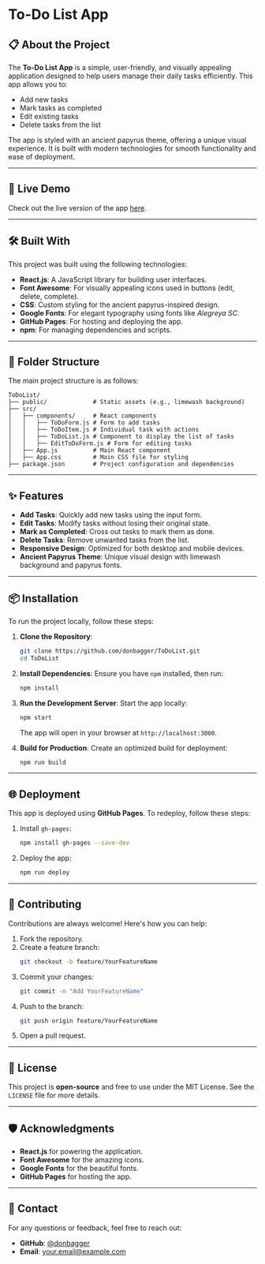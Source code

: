 
# To-Do List App

## 📋 About the Project

The **To-Do List App** is a simple, user-friendly, and visually appealing application designed to help users manage their daily tasks efficiently. This app allows you to:
- Add new tasks
- Mark tasks as completed
- Edit existing tasks
- Delete tasks from the list

The app is styled with an ancient papyrus theme, offering a unique visual experience. It is built with modern technologies for smooth functionality and ease of deployment.

---

## 🚀 Live Demo

Check out the live version of the app [here](https://donbagger.github.io/ToDoList).

---

## 🛠️ Built With

This project was built using the following technologies:

- **React.js**: A JavaScript library for building user interfaces.
- **Font Awesome**: For visually appealing icons used in buttons (edit, delete, complete).
- **CSS**: Custom styling for the ancient papyrus-inspired design.
- **Google Fonts**: For elegant typography using fonts like *Alegreya SC*.
- **GitHub Pages**: For hosting and deploying the app.
- **npm**: For managing dependencies and scripts.

---

## 📂 Folder Structure

The main project structure is as follows:

```
ToDoList/
├── public/             # Static assets (e.g., limewash background)
├── src/
│   ├── components/     # React components
│   │   ├── ToDoForm.js # Form to add tasks
│   │   ├── ToDoItem.js # Individual task with actions
│   │   ├── ToDoList.js # Component to display the list of tasks
│   │   ├── EditToDoForm.js # Form for editing tasks
│   ├── App.js          # Main React component
│   ├── App.css         # Main CSS file for styling
├── package.json        # Project configuration and dependencies
```

---

## ✨ Features

- **Add Tasks**: Quickly add new tasks using the input form.
- **Edit Tasks**: Modify tasks without losing their original state.
- **Mark as Completed**: Cross out tasks to mark them as done.
- **Delete Tasks**: Remove unwanted tasks from the list.
- **Responsive Design**: Optimized for both desktop and mobile devices.
- **Ancient Papyrus Theme**: Unique visual design with limewash background and papyrus fonts.

---

## 📦 Installation

To run the project locally, follow these steps:

1. **Clone the Repository**:
   ```bash
   git clone https://github.com/donbagger/ToDoList.git
   cd ToDoList
   ```

2. **Install Dependencies**:
   Ensure you have `npm` installed, then run:
   ```bash
   npm install
   ```

3. **Run the Development Server**:
   Start the app locally:
   ```bash
   npm start
   ```
   The app will open in your browser at `http://localhost:3000`.

4. **Build for Production**:
   Create an optimized build for deployment:
   ```bash
   npm run build
   ```

---

## 🌐 Deployment

This app is deployed using **GitHub Pages**. To redeploy, follow these steps:

1. Install `gh-pages`:
   ```bash
   npm install gh-pages --save-dev
   ```

2. Deploy the app:
   ```bash
   npm run deploy
   ```

---

## 🤝 Contributing

Contributions are always welcome! Here's how you can help:

1. Fork the repository.
2. Create a feature branch:
   ```bash
   git checkout -b feature/YourFeatureName
   ```
3. Commit your changes:
   ```bash
   git commit -m "Add YourFeatureName"
   ```
4. Push to the branch:
   ```bash
   git push origin feature/YourFeatureName
   ```
5. Open a pull request.

---

## 📝 License

This project is **open-source** and free to use under the MIT License. See the `LICENSE` file for more details.

---

## 🛡️ Acknowledgments

- **React.js** for powering the application.
- **Font Awesome** for the amazing icons.
- **Google Fonts** for the beautiful fonts.
- **GitHub Pages** for hosting the app.

---

## 📧 Contact

For any questions or feedback, feel free to reach out:

- **GitHub**: [@donbagger](https://github.com/donbagger)
- **Email**: your.email@example.com
